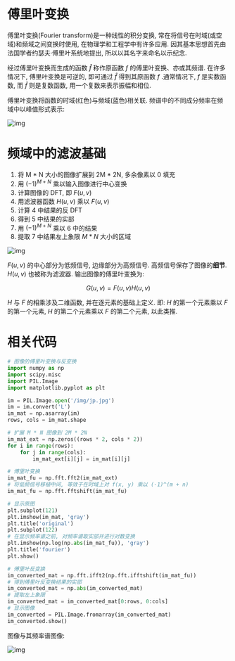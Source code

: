 # 傅里叶变换

傅里叶变换(Fourier transform)是一种线性的积分变换, 常在将信号在时域(或空域)和频域之间变换时使用, 在物理学和工程学中有许多应用. 因其基本思想首先由法国学者约瑟夫·傅里叶系统地提出, 所以以其名字来命名以示纪念.

经过傅里叶变换而生成的函数 $\hat f$ 称作原函数 $f$ 的傅里叶变换、亦或其频谱. 在许多情况下, 傅里叶变换是可逆的, 即可通过 $\hat f$ 得到其原函数 $f$ .通常情况下, $f$ 是实数函数, 而 $\hat f$ 则是复数函数, 用一个复数来表示振幅和相位.

傅里叶变换将函数的时域(红色)与频域(蓝色)相关联. 频谱中的不同成分频率在频域中以峰值形式表示:

![img](/img/pil/frequency_filter/fourier_transform_time_and_frequency_domains.gif)

# 频域中的滤波基础

1. 将 M * N 大小的图像扩展到 2M * 2N, 多余像素以 0 填充
2. 用 $(-1)^{M+N}$ 乘以输入图像进行中心变换
3. 计算图像的 DFT, 即 $F(u, v)$
4. 用滤波器函数 $H(u, v)$ 乘以 $F(u, v)$
5. 计算 4 中结果的反 DFT
6. 得到 5 中结果的实部
7. 用 $(-1)^{M+N}$ 乘以 6 中的结果
8. 提取 7 中结果左上象限 $M * N$ 大小的区域

![img](/img/pil/frequency_filter/step.jpg)

$F(u, v)$ 的中心部分为低频信号, 边缘部分为高频信号. 高频信号保存了图像的**细节**. $H(u, v)$ 也被称为滤波器. 输出图像的傅里叶变换为:

$$
G(u, v) = F(u, v)H(u, v)
$$

$H$ 与 $F$ 的相乘涉及二维函数, 并在逐元素的基础上定义. 即: $H$ 的第一个元素乘以 $F$ 的第一个元素, $H$ 的第二个元素乘以 $F$ 的第二个元素, 以此类推.

# 相关代码

```py
# 图像的傅里叶变换与反变换
import numpy as np
import scipy.misc
import PIL.Image
import matplotlib.pyplot as plt

im = PIL.Image.open('/img/jp.jpg')
im = im.convert('L')
im_mat = np.asarray(im)
rows, cols = im_mat.shape

# 扩展 M * N 图像到 2M * 2N
im_mat_ext = np.zeros((rows * 2, cols * 2))
for i in range(rows):
    for j in range(cols):
        im_mat_ext[i][j] = im_mat[i][j]

# 傅里叶变换
im_mat_fu = np.fft.fft2(im_mat_ext)
# 将低频信号移植中间, 等效于在时域上对 f(x, y) 乘以 (-1)^(m + n)
im_mat_fu = np.fft.fftshift(im_mat_fu)

# 显示原图
plt.subplot(121)
plt.imshow(im_mat, 'gray')
plt.title('original')
plt.subplot(122)
# 在显示频率谱之前, 对频率谱取实部并进行对数变换
plt.imshow(np.log(np.abs(im_mat_fu)), 'gray')
plt.title('fourier')
plt.show()

# 傅里叶反变换
im_converted_mat = np.fft.ifft2(np.fft.ifftshift(im_mat_fu))
# 得到傅里叶反变换结果的实部
im_converted_mat = np.abs(im_converted_mat)
# 提取左上象限
im_converted_mat = im_converted_mat[0:rows, 0:cols]
# 显示图像
im_converted = PIL.Image.fromarray(im_converted_mat)
im_converted.show()
```

图像与其频率谱图像:

![img](/img/pil/frequency_filter/image_and_its_frequency_spectrum.png)
